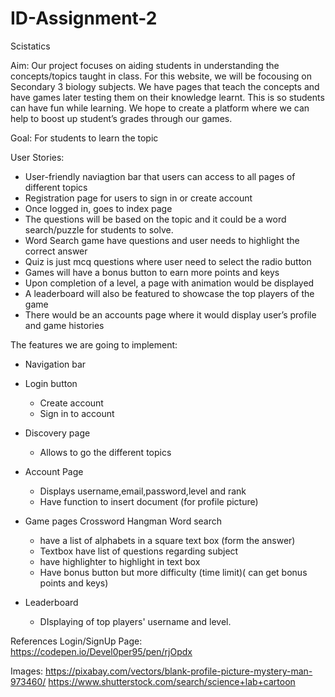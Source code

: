 # ID-Assignment-2

Scistatics

Aim: 
Our project focuses on aiding students in understanding the concepts/topics taught in class. For this website, we will be focousing on Secondary 3 biology subjects. We have pages that teach the concepts and have games later testing them on their knowledge learnt. This is so students can have fun while learning. We hope to create a platform where we can help to boost up student’s grades through our games.

Goal:
For students to learn the topic 

User Stories:
- User-friendly naviagtion bar that users can access to all pages of different topics 
- Registration page for users to sign in or create account
- Once logged in, goes to index page
- The questions will be based on the topic and it could be a word search/puzzle for students to solve.
- Word Search game have questions and user needs to highlight the correct answer
- Quiz is just mcq questions where user need to select the radio button
- Games will have a bonus button to earn more points and keys
- Upon completion of a level, a page with animation would be displayed
- A leaderboard will also be featured to showcase the top players of the game
- There would be an accounts page where it would display user’s profile and game histories


The features we are going to implement:
- Navigation bar

- Login button
     - Create account
     - Sign in to account

- Discovery page
    - Allows to go the different topics

- Account Page
    - Displays username,email,password,level and rank
    - Have function to insert document (for profile picture)

- Game pages 
    Crossword
    Hangman
    Word search
    - have a list of alphabets in a square text box (form the answer)
    - Textbox have list of questions regarding subject
    - have highlighter to highlight in text box
    - Have bonus button but more difficulty (time limit)( can get bonus points and keys) 


- Leaderboard
     - DIsplaying of top players' username and level.
     
References
Login/SignUp Page:
https://codepen.io/Devel0per95/pen/rjOpdx

Images:
https://pixabay.com/vectors/blank-profile-picture-mystery-man-973460/
https://www.shutterstock.com/search/science+lab+cartoon


